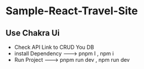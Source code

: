 # Sample-React-Travel-Site
## Use Chakra Ui
* Check API Link to CRUD You DB
* install Dependency ---> pnpm I , npm i
* Run Project ---> pnpm run dev , npm run dev 
